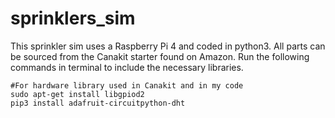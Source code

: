 # sprinklers_sim

This sprinkler sim uses a Raspberry Pi 4 and coded in python3. All parts can be sourced from the Canakit starter found on Amazon. Run the following commands in terminal to include the necessary libraries.

```
#For hardware library used in Canakit and in my code
sudo apt-get install libgpiod2
pip3 install adafruit-circuitpython-dht
```
